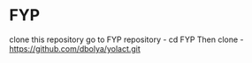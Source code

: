 # FYP

clone this repository
go to FYP repository - cd FYP
Then clone - https://github.com/dbolya/yolact.git
